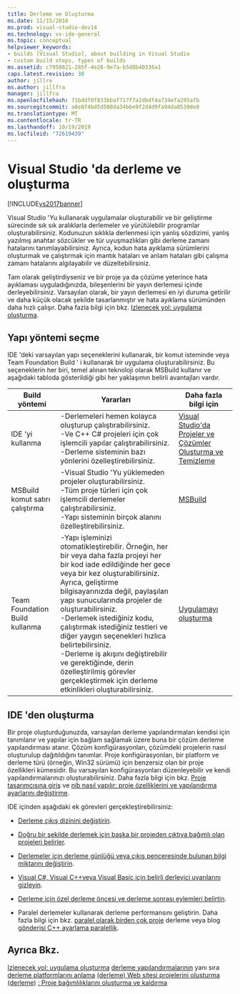 ```yaml
---
title: Derleme ve Oluşturma
ms.date: 11/15/2016
ms.prod: visual-studio-dev14
ms.technology: vs-ide-general
ms.topic: conceptual
helpviewer_keywords:
- builds [Visual Studio], about building in Visual Studio
- custom build steps, types of builds
ms.assetid: c7958821-285f-4e28-9e7a-b5d8b40336a1
caps.latest.revision: 30
author: jillre
ms.author: jillfra
manager: jillfra
ms.openlocfilehash: 71bddf0f833bbaf717f7a2dbdf4a734efa295afb
ms.sourcegitcommit: a8e8f4bd5d508da34bbe9f2d4d9fa94da0539de0
ms.translationtype: MT
ms.contentlocale: tr-TR
ms.lasthandoff: 10/19/2019
ms.locfileid: "72619439"
---
```

# <a name="compiling-and-building-in-visual-studio"></a>Visual Studio 'da derleme ve oluşturma
[!INCLUDE[vs2017banner](../includes/vs2017banner.md)]

Visual Studio 'Yu kullanarak uygulamalar oluşturabilir ve bir geliştirme sürecinde sık sık aralıklarla derlemeler ve yürütülebilir programlar oluşturabilirsiniz. Kodunuzun sıklıkla derlenmesi için yanlış sözdizimi, yanlış yazılmış anahtar sözcükler ve tür uyuşmazlıkları gibi derleme zamanı hatalarını tanımlayabilirsiniz. Ayrıca, kodun hata ayıklama sürümlerini oluşturmak ve çalıştırmak için mantık hataları ve anlam hataları gibi çalışma zamanı hatalarını algılayabilir ve düzeltebilirsiniz.

 Tam olarak geliştirdiyseniz ve bir proje ya da çözüme yeterince hata ayıklaması uyguladığınızda, bileşenlerini bir yayın derlemesi içinde derleyebilirsiniz. Varsayılan olarak, bir yayın derlemesi en iyi duruma getirilir ve daha küçük olacak şekilde tasarlanmıştır ve hata ayıklama sürümünden daha hızlı çalışır. Daha fazla bilgi için bkz. [Izlenecek yol: uygulama oluşturma](../ide/walkthrough-building-an-application.md).

## <a name="choosing-a-build-method"></a>Yapı yöntemi seçme
 IDE 'deki varsayılan yapı seçeneklerini kullanarak, bir komut isteminde veya Team Foundation Build ' i kullanarak bir uygulama oluşturabilirsiniz. Bu seçeneklerin her biri, temel alınan teknoloji olarak MSBuild kullanır ve aşağıdaki tabloda gösterildiği gibi her yaklaşımın belirli avantajları vardır.

|Build yöntemi|Yararları|Daha fazla bilgi için|
|------------------|--------------|--------------------------|
|IDE 'yi kullanma|-Derlemeleri hemen kolayca oluşturup çalıştırabilirsiniz.<br />-Ve C++ C# projeleri için çok işlemcili yapılar çalıştırabilirsiniz.<br />-Derleme sisteminin bazı yönlerini özelleştirebilirsiniz.|[Visual Studio'da Projeler ve Çözümler Oluşturma ve Temizleme](../ide/building-and-cleaning-projects-and-solutions-in-visual-studio.md)|
|MSBuild komut satırı çalıştırma|-Visual Studio 'Yu yüklemeden projeler oluşturabilirsiniz.<br />-Tüm proje türleri için çok işlemcili derlemeler çalıştırabilirsiniz.<br />-Yapı sisteminin birçok alanını özelleştirebilirsiniz.|[MSBuild](../msbuild/msbuild.md)|
|Team Foundation Build kullanma|-Yapı işleminizi otomatikleştirebilir. Örneğin, her bir veya daha fazla projeyi her bir kod iade edildiğinde her gece veya bir kez oluşturabilirsiniz. Ayrıca, geliştirme bilgisayarınızda değil, paylaşılan yapı sunucularında projeler de oluşturabilirsiniz.<br />-Derlemek istediğiniz kodu, çalıştırmak istediğiniz testleri ve diğer yaygın seçenekleri hızlıca belirtebilirsiniz.<br />-Derleme iş akışını değiştirebilir ve gerektiğinde, derin özelleştirilmiş görevler gerçekleştirmek için derleme etkinlikleri oluşturabilirsiniz.|[Uygulamayı oluşturma](/azure/devops/pipelines/index)|

## <a name="building-from-the-ide"></a>IDE 'den oluşturma
 Bir proje oluşturduğunuzda, varsayılan derleme yapılandırmaları kendisi için tanımlanır ve yapılar için bağlam sağlamak üzere buna bir çözüm derleme yapılandırması atanır. Çözüm konfigürasyonları, çözümdeki projelerin nasıl oluşturulup dağıtıldığını tanımlar. Proje konfigürasyonları, bir platform ve derleme türü (örneğin, Win32 sürümü) için benzersiz olan bir proje özellikleri kümesidir. Bu varsayılan konfigürasyonları düzenleyebilir ve kendi yapılandırmalarınızı oluşturabilirsiniz. Daha fazla bilgi için bkz. [Proje tasarımcısına giriş](https://msdn.microsoft.com/898dd854-c98d-430c-ba1b-a913ce3c73d7) ve [nib nasıl yapılır: proje özelliklerini ve yapılandırma ayarlarını değiştirme](https://msdn.microsoft.com/e7184bc5-2f2b-4b4f-aa9a-3ecfcbc48b67).

 IDE içinden aşağıdaki ek görevleri gerçekleştirebilirsiniz:

- [Derleme çıkış dizinini değiştirin](../ide/how-to-change-the-build-output-directory.md).

- [Doğru bir şekilde derlemek için başka bir projeden çıktıya bağımlı olan projeleri belirler](../ide/how-to-create-and-remove-project-dependencies.md).

- [Derlemeler için derleme günlüğü veya çıkış penceresinde bulunan bilgi miktarını değiştirin](../ide/how-to-view-save-and-configure-build-log-files.md).

- [Visual C#, Visual C++veya Visual Basic için belirli derleyici uyarılarını gizleyin](../ide/how-to-suppress-compiler-warnings.md).

- [Derleme için özel derleme öncesi ve derleme sonrası eylemleri belirtin](../ide/specifying-custom-build-events-in-visual-studio.md).

- Paralel derlemeler kullanarak derleme performansını geliştirin. Daha fazla bilgi için bkz. [paralel olarak birden çok proje](../msbuild/building-multiple-projects-in-parallel-with-msbuild.md) derleme veya blog [gönderisi C++ ayarlama paralellik](http://blogs.msdn.com/b/msbuild/archive/2010/03/08/tuning-c-build-parallelism-in-vs2010.aspx).

## <a name="see-also"></a>Ayrıca Bkz.
 [Izlenecek yol: uygulama oluşturma](../ide/walkthrough-building-an-application.md) [derleme yapılandırmalarının](../ide/understanding-build-configurations.md) yanı sıra [derleme platformlarını anlama](../ide/understanding-build-platforms.md) [(derleme) Web sitesi projelerini oluşturma (derleme)](https://msdn.microsoft.com/library/a9cbb88c-8fff-4c67-848b-98fbfd823193) [: Proje bağımlılıklarını oluşturma ve kaldırma](../ide/how-to-create-and-remove-project-dependencies.md)
